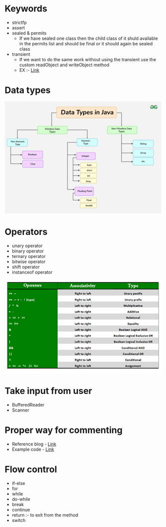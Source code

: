 # Keywords
- strictfp
- assert
- sealed & permits
    - If we have sealed one class then the child class of it shuld available in the permits list and should be final or it should again be sealed class
- transient
    - If we want to do the same work without using the transient use the custom readObject and writeObject method
    - EX :- [Link](./Basics/src/TransientExample.java)


# Data types
![alt text](image.png)

# Operators
- unary operator
- binary operator
- ternary operator
- bitwise operator 
- shift operator
- instanceof operator


![alt text](image-1.png)

# Take input from user
- BufferedReader
- Scanner

# Proper way for commenting
- Reference blog - [Link](https://medium.com/@AlexanderObregon/how-to-comment-in-your-java-code-effectively-fe1b849da3a0)
- Example code - [Link](./Basics/src/sealed/Shape.java)

# Flow control
- if-else
- for
- while
- do-while 
- break
- continue
- return :- to exit from the method
- switch

    

